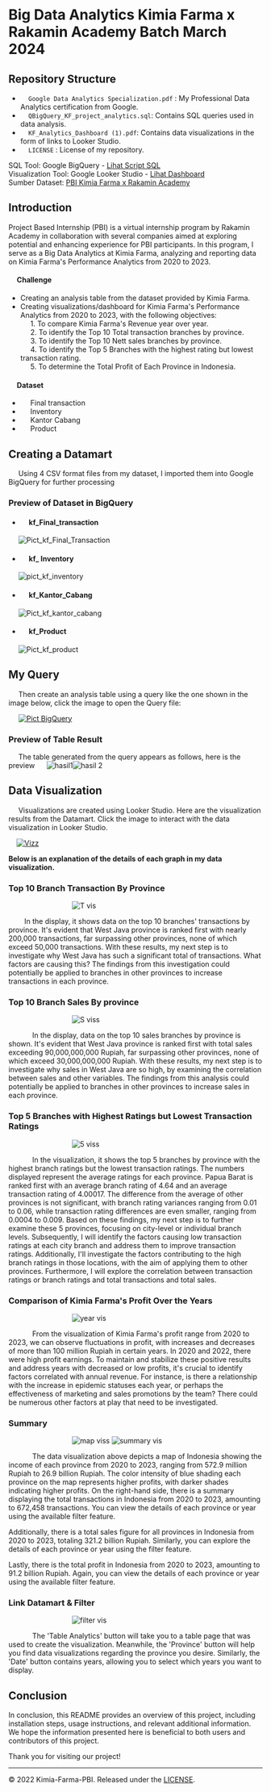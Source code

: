 # Big Data Analytics Kimia Farma x Rakamin Academy Batch March 2024
## Repository Structure
- &nbsp;&nbsp;&nbsp;&nbsp;`Google Data Analytics Specialization.pdf` : My Professional Data Analytics certification from Google.
- &nbsp;&nbsp;&nbsp;&nbsp;`QBigQuery_KF_project_analytics.sql`: Contains SQL queries used in data analysis.
- &nbsp;&nbsp;&nbsp;&nbsp;`KF_Analytics_Dashboard (1).pdf`: Contains data visualizations in the form of links to Looker Studio.
- &nbsp;&nbsp;&nbsp;&nbsp;`LICENSE` : License of my repository.
  
SQL Tool: Google BigQuery - [Lihat Script SQL](https://github.com/mfathurohman/Kimia-Farma-PBI/blob/main/QBigQuery_KF_project_analytics.sql)<br>
Visualization Tool: Google Looker Studio - [Lihat Dashboard](https://lookerstudio.google.com/reporting/d54f0b51-13ea-4a6d-9c3b-0cfab354a12d)<br>
Sumber Dataset: [PBI Kimia Farma x Rakamin Academy](https://www.rakamin.com/virtual-internship-experience/kimiafarma-big-data-analytics-virtual-internship-program)

## Introduction

Project Based Internship (PBI) is a virtual internship program by Rakamin Academy in collaboration with several companies aimed at exploring potential and enhancing experience for PBI participants. In this program, I serve as a Big Data Analytics at Kimia Farma, analyzing and reporting data on Kimia Farma's Performance Analytics from 2020 to 2023.

#### &nbsp;&nbsp;&nbsp;&nbsp; Challenge

- Creating an analysis table from the dataset provided by Kimia Farma.
- Creating visualizations/dashboard for Kimia Farma's Performance Analytics from 2020 to 2023, with the following objectives:<br>
&nbsp;&nbsp;&nbsp;&nbsp; 1. To compare Kimia Farma's Revenue year over year.<br>
&nbsp;&nbsp;&nbsp;&nbsp; 2. To identify the Top 10 Total transaction branches by province.<br>
&nbsp;&nbsp;&nbsp;&nbsp; 3. To identify the Top 10 Nett sales branches by province.<br>
&nbsp;&nbsp;&nbsp;&nbsp; 4. To identify the Top 5 Branches with the highest rating but lowest transaction rating.<br>
&nbsp;&nbsp;&nbsp;&nbsp; 5. To determine the Total Profit of Each Province in Indonesia.<br>


#### &nbsp;&nbsp;&nbsp;&nbsp; Dataset</n>

- &nbsp;&nbsp;&nbsp;&nbsp; Final transaction <br>
- &nbsp;&nbsp;&nbsp;&nbsp; Inventory<br>
- &nbsp;&nbsp;&nbsp;&nbsp; Kantor Cabang<br>
- &nbsp;&nbsp;&nbsp;&nbsp; Product<br>

## Creating a Datamart
&nbsp;&nbsp;&nbsp;&nbsp; Using 4 CSV format files from my dataset, I imported them into Google BigQuery for further processing

### Preview of Dataset in BigQuery
- #### &nbsp;&nbsp;&nbsp;&nbsp; kf_Final_transaction
&nbsp;&nbsp;&nbsp;&nbsp; ![Pict_kf_Final_Transaction](https://github.com/mfathurohman/Documenting_project/assets/134922083/9bc42b31-ac22-4ec8-ae34-a3e10eee1305)

- #### &nbsp;&nbsp;&nbsp;&nbsp; kf_ Inventory
&nbsp;&nbsp;&nbsp;&nbsp; ![pict_kf_inventory](https://github.com/mfathurohman/Documenting_project/assets/134922083/7cd39019-d18a-4aa0-891c-dc87caf6ceb3)

- #### &nbsp;&nbsp;&nbsp;&nbsp; kf_Kantor_Cabang
&nbsp;&nbsp;&nbsp;&nbsp; ![Pict_kf_kantor_cabang](https://github.com/mfathurohman/Documenting_project/assets/134922083/961bdc55-dcdc-4add-a287-4f4bb7cf98c0)

- #### &nbsp;&nbsp;&nbsp;&nbsp; kf_Product
&nbsp;&nbsp;&nbsp;&nbsp; ![Pict_kf_product](https://github.com/mfathurohman/Documenting_project/assets/134922083/6ce93c08-53cd-48b3-aad9-689c303965e0)


## My Query 

&nbsp;&nbsp;&nbsp;&nbsp; Then create an analysis table using a query like the one shown in the image below, click the image to open the Query file:

&nbsp;&nbsp;&nbsp;&nbsp; [![Pict BigQuery](https://github.com/mfathurohman/Kimia-Farma-PBI/assets/134922083/3aaa9565-1028-4a19-b148-c1ad2598ad9d)](https://github.com/mfathurohman/Documenting_project/blob/6829690e24b7f8c0751c9b8c59bc4e27a51cdb0e/QueryBQ_KF_Analytics.sql)

### Preview of Table Result
&nbsp;&nbsp;&nbsp;&nbsp; The table generated from the query appears as follows, here is the preview
&nbsp;&nbsp;&nbsp;&nbsp; ![hasil1](https://github.com/mfathurohman/Documenting_project/assets/134922083/9525791d-1b8f-48a2-aa57-57061f000702)![hasil 2](https://github.com/mfathurohman/Documenting_project/assets/134922083/c449977d-123e-475d-b608-8a54d36d5e3e)

## Data Visualization

&nbsp;&nbsp;&nbsp;&nbsp; Visualizations are created using Looker Studio. Here are the visualization results from the Datamart. Click the image to interact with the data visualization in Looker Studio.

&nbsp;&nbsp;&nbsp;&nbsp;[![Vizz](https://github.com/mfathurohman/Documenting_project/assets/134922083/2ae88af4-c14c-4deb-9f00-99b4f1786918)](https://lookerstudio.google.com/reporting/d54f0b51-13ea-4a6d-9c3b-0cfab354a12d)

**Below is an explanation of the details of each graph in my data visualization.**
### Top 10 Branch Transaction By Province

&nbsp;&nbsp;&nbsp;&nbsp;&nbsp;&nbsp;&nbsp;&nbsp;&nbsp;&nbsp;&nbsp;&nbsp;&nbsp;&nbsp;&nbsp;&nbsp;&nbsp;&nbsp;&nbsp;&nbsp;&nbsp;&nbsp;&nbsp;&nbsp;&nbsp;&nbsp;&nbsp;&nbsp;&nbsp;&nbsp;&nbsp;&nbsp;![T vis](https://github.com/mfathurohman/Kimia-Farma-PBI/assets/134922083/c12b89b2-151c-4fdb-ae68-360441ef5c3f)

&nbsp;&nbsp;&nbsp;&nbsp;&nbsp;&nbsp;&nbsp;&nbsp;In the display, it shows data on the top 10 branches' transactions by province. It's evident that West Java province is ranked first with nearly 200,000 transactions, far surpassing other provinces, none of which exceed 50,000 transactions. With these results, my next step is to investigate why West Java has such a significant total of transactions. What factors are causing this? The findings from this investigation could potentially be applied to branches in other provinces to increase transactions in each province.

### Top 10 Branch Sales By province

&nbsp;&nbsp;&nbsp;&nbsp;&nbsp;&nbsp;&nbsp;&nbsp;&nbsp;&nbsp;&nbsp;&nbsp;&nbsp;&nbsp;&nbsp;&nbsp;&nbsp;&nbsp;&nbsp;&nbsp;&nbsp;&nbsp;&nbsp;&nbsp;&nbsp;&nbsp;&nbsp;&nbsp;&nbsp;&nbsp;&nbsp;&nbsp;![S viss](https://github.com/mfathurohman/Kimia-Farma-PBI/assets/134922083/1e32cbdc-8167-4025-a063-6fe6eaa8d1ad)

&nbsp;&nbsp;&nbsp;&nbsp;&nbsp;&nbsp;&nbsp;&nbsp;&nbsp;&nbsp;&nbsp;&nbsp;In the display, data on the top 10 sales branches by province is shown. It's evident that West Java province is ranked first with total sales exceeding 90,000,000,000 Rupiah, far surpassing other provinces, none of which exceed 30,000,000,000 Rupiah. With these results, my next step is to investigate why sales in West Java are so high, by examining the correlation between sales and other variables. The findings from this analysis could potentially be applied to branches in other provinces to increase sales in each province.

### Top 5 Branches with Highest Ratings but Lowest Transaction Ratings

&nbsp;&nbsp;&nbsp;&nbsp;&nbsp;&nbsp;&nbsp;&nbsp;&nbsp;&nbsp;&nbsp;&nbsp;&nbsp;&nbsp;&nbsp;&nbsp;&nbsp;&nbsp;&nbsp;&nbsp;&nbsp;&nbsp;&nbsp;&nbsp;&nbsp;&nbsp;&nbsp;&nbsp;&nbsp;&nbsp;&nbsp;&nbsp;![5 viss](https://github.com/mfathurohman/Kimia-Farma-PBI/assets/134922083/995378fd-9163-4fa5-af72-06e3e1237ee4)

&nbsp;&nbsp;&nbsp;&nbsp;&nbsp;&nbsp;&nbsp;&nbsp;&nbsp;&nbsp;&nbsp;&nbsp;In the visualization, it shows the top 5 branches by province with the highest branch ratings but the lowest transaction ratings. The numbers displayed represent the average ratings for each province. Papua Barat is ranked first with an average branch rating of 4.64 and an average transaction rating of 4.00017. The difference from the average of other provinces is not significant, with branch rating variances ranging from 0.01 to 0.06, while transaction rating differences are even smaller, ranging from 0.0004 to 0.009. Based on these findings, my next step is to further examine these 5 provinces, focusing on city-level or individual branch levels. Subsequently, I will identify the factors causing low transaction ratings at each city branch and address them to improve transaction ratings. Additionally, I'll investigate the factors contributing to the high branch ratings in those locations, with the aim of applying them to other provinces. Furthermore, I will explore the correlation between transaction ratings or branch ratings and total transactions and total sales.

### Comparison of Kimia Farma's Profit Over the Years

&nbsp;&nbsp;&nbsp;&nbsp;&nbsp;&nbsp;&nbsp;&nbsp;&nbsp;&nbsp;&nbsp;&nbsp;&nbsp;&nbsp;&nbsp;&nbsp;&nbsp;&nbsp;&nbsp;&nbsp;&nbsp;&nbsp;&nbsp;&nbsp;&nbsp;&nbsp;&nbsp;&nbsp;&nbsp;&nbsp;&nbsp;&nbsp;![year vis](https://github.com/mfathurohman/Kimia-Farma-PBI/assets/134922083/57b157d1-f5a2-4ce5-9aa9-420d276bb5f9)

&nbsp;&nbsp;&nbsp;&nbsp;&nbsp;&nbsp;&nbsp;&nbsp;&nbsp;&nbsp;&nbsp;&nbsp;From the visualization of Kimia Farma's profit range from 2020 to 2023, we can observe fluctuations in profit, with increases and decreases of more than 100 million Rupiah in certain years. In 2020 and 2022, there were high profit earnings. To maintain and stabilize these positive results and address years with decreased or low profits, it's crucial to identify factors correlated with annual revenue. For instance, is there a relationship with the increase in epidemic statuses each year, or perhaps the effectiveness of marketing and sales promotions by the team? There could be numerous other factors at play that need to be investigated.

### Summary

&nbsp;&nbsp;&nbsp;&nbsp;&nbsp;&nbsp;&nbsp;&nbsp;&nbsp;&nbsp;&nbsp;&nbsp;&nbsp;&nbsp;&nbsp;&nbsp;&nbsp;&nbsp;&nbsp;&nbsp;&nbsp;&nbsp;&nbsp;&nbsp;&nbsp;&nbsp;&nbsp;&nbsp;&nbsp;&nbsp;&nbsp;&nbsp;![map viss](https://github.com/mfathurohman/Kimia-Farma-PBI/assets/134922083/bc9bc642-ce43-4cea-8c58-ef2cb2fa3ba9) ![summary vis](https://github.com/mfathurohman/Kimia-Farma-PBI/assets/134922083/3b10fa0d-5218-487b-8282-15b9cbeb0812)

&nbsp;&nbsp;&nbsp;&nbsp;&nbsp;&nbsp;&nbsp;&nbsp;&nbsp;&nbsp;&nbsp;&nbsp;The data visualization above depicts a map of Indonesia showing the income of each province from 2020 to 2023, ranging from 572.9 million Rupiah to 26.9 billion Rupiah. The color intensity of blue shading each province on the map represents higher profits, with darker shades indicating higher profits. On the right-hand side, there is a summary displaying the total transactions in Indonesia from 2020 to 2023, amounting to 672,458 transactions. You can view the details of each province or year using the available filter feature.

Additionally, there is a total sales figure for all provinces in Indonesia from 2020 to 2023, totaling 321.2 billion Rupiah. Similarly, you can explore the details of each province or year using the filter feature.

Lastly, there is the total profit in Indonesia from 2020 to 2023, amounting to 91.2 billion Rupiah. Again, you can view the details of each province or year using the available filter feature.

### Link Datamart & Filter

&nbsp;&nbsp;&nbsp;&nbsp;&nbsp;&nbsp;&nbsp;&nbsp;&nbsp;&nbsp;&nbsp;&nbsp;&nbsp;&nbsp;&nbsp;&nbsp;&nbsp;&nbsp;&nbsp;&nbsp;&nbsp;&nbsp;&nbsp;&nbsp;&nbsp;&nbsp;&nbsp;&nbsp;&nbsp;&nbsp;&nbsp;&nbsp;![filter vis](https://github.com/mfathurohman/Kimia-Farma-PBI/assets/134922083/9a1ea11a-ee54-4eca-a014-03e759efa3c6)

&nbsp;&nbsp;&nbsp;&nbsp;&nbsp;&nbsp;&nbsp;&nbsp;&nbsp;&nbsp;&nbsp;&nbsp;The 'Table Analytics' button will take you to a table page that was used to create the visualization. Meanwhile, the 'Province' button will help you find data visualizations regarding the province you desire. Similarly, the 'Date' button contains years, allowing you to select which years you want to display.

## Conclusion

In conclusion, this README provides an overview of this project, including installation steps, usage instructions, and relevant additional information. We hope the information presented here is beneficial to both users and contributors of this project.

Thank you for visiting our project!

---
© 2022 Kimia-Farma-PBI. Released under the [LICENSE](https://github.com/mfathurohman/Kimia-Farma-PBI/blob/7149a8d38c1d4088be410b4f1a59253f8125f93e/LICENSE).
